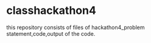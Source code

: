 # classhackathon4

this repository consists of files of hackathon4_problem statement,code,output of the code.
